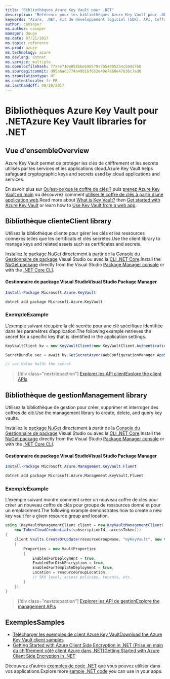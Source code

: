 ```yaml
---
title: "Bibliothèques Azure Key Vault pour .NET"
description: "Référence pour les bibliothèques Azure Key Vault pour .NET"
keywords: "Azure, .NET, Kit de développement logiciel (SDK), API, Coffre de clés"
author: camsoper
ms.author: casoper
manager: douge
ms.date: 07/21/2017
ms.topic: reference
ms.prod: azure
ms.technology: azure
ms.devlang: dotnet
ms.service: multiple
ms.openlocfilehash: 77a4e710e858bbeb98579a7b540b52b4cb9dd7b0
ms.sourcegitcommit: d95a6ad3774a49b16f652e40e7860e47636c7ad0
ms.translationtype: HT
ms.contentlocale: fr-FR
ms.lasthandoff: 08/28/2017
---
```

# <a name="azure-key-vault-libraries-for-net"></a><span data-ttu-id="9ffc9-104">Bibliothèques Azure Key Vault pour .NET</span><span class="sxs-lookup"><span data-stu-id="9ffc9-104">Azure Key Vault libraries for .NET</span></span>

## <a name="overview"></a><span data-ttu-id="9ffc9-105">Vue d'ensemble</span><span class="sxs-lookup"><span data-stu-id="9ffc9-105">Overview</span></span>

<span data-ttu-id="9ffc9-106">Azure Key Vault permet de protéger les clés de chiffrement et les secrets utilisés par les services et les applications cloud.</span><span class="sxs-lookup"><span data-stu-id="9ffc9-106">Azure Key Vault helps safeguard cryptographic keys and secrets used by cloud applications and services.</span></span>

<span data-ttu-id="9ffc9-107">En savoir plus sur [Qu’est-ce que le coffre de clés ?](/azure/key-vault/key-vault-whatis) puis [prenez Azure Key Vault en main](/azure/key-vault/key-vault-get-started) ou découvrez comment [utiliser le coffre de clés à partir d’une application web](/azure/key-vault/key-vault-use-from-web-application).</span><span class="sxs-lookup"><span data-stu-id="9ffc9-107">Read more about [What is Key Vault?](/azure/key-vault/key-vault-whatis) then [Get started with Azure Key Vault](/azure/key-vault/key-vault-get-started) or learn how to [Use Key Vault from a web app](/azure/key-vault/key-vault-use-from-web-application).</span></span>

## <a name="client-library"></a><span data-ttu-id="9ffc9-108">Bibliothèque cliente</span><span class="sxs-lookup"><span data-stu-id="9ffc9-108">Client library</span></span>

<span data-ttu-id="9ffc9-109">Utilisez la bibliothèque cliente pour gérer les clés et les ressources connexes telles que les certificats et clés secrètes.</span><span class="sxs-lookup"><span data-stu-id="9ffc9-109">Use the client library to manage keys and related assets such as certificates and secrets.</span></span>

<span data-ttu-id="9ffc9-110">Installez le [package NuGet](https://www.nuget.org/packages/Microsoft.Azure.KeyVault) directement à partir de la [Console du Gestionnaire de package][PackageManager] Visual Studio ou avec la [CLI .NET Core][DotNetCLI].</span><span class="sxs-lookup"><span data-stu-id="9ffc9-110">Install the [NuGet package](https://www.nuget.org/packages/Microsoft.Azure.KeyVault) directly from the Visual Studio [Package Manager console][PackageManager] or with the [.NET Core CLI][DotNetCLI].</span></span>

#### <a name="visual-studio-package-manager"></a><span data-ttu-id="9ffc9-111">Gestionnaire de package Visual Studio</span><span class="sxs-lookup"><span data-stu-id="9ffc9-111">Visual Studio Package Manager</span></span>

```powershell
Install-Package Microsoft.Azure.KeyVault
```

```bash
dotnet add package Microsoft.Azure.KeyVault
```

### <a name="example"></a><span data-ttu-id="9ffc9-112">Exemple</span><span class="sxs-lookup"><span data-stu-id="9ffc9-112">Example</span></span>

<span data-ttu-id="9ffc9-113">L’exemple suivant récupère la clé secrète pour une clé spécifique identifiée dans les paramètres d’application.</span><span class="sxs-lookup"><span data-stu-id="9ffc9-113">The following example retrieves the secret for a specific key that is identified in the application settings.</span></span>

```csharp
KeyVaultClient kv = new KeyVaultClient(new KeyVaultClient.AuthenticationCallback(securityToken));

SecretBundle sec = await kv.GetSecretAsync(WebConfigurationManager.AppSettings["SecretUri"]);

// sec.Value holds the secret
```

> [!div class="nextstepaction"]
> [<span data-ttu-id="9ffc9-114">Explorer les API client</span><span class="sxs-lookup"><span data-stu-id="9ffc9-114">Explore the client APIs</span></span>](/dotnet/api/overview/azure/keyvault/client)

## <a name="management-library"></a><span data-ttu-id="9ffc9-115">Bibliothèque de gestion</span><span class="sxs-lookup"><span data-stu-id="9ffc9-115">Management library</span></span>

<span data-ttu-id="9ffc9-116">Utilisez la bibliothèque de gestion pour créer, supprimer et interroger des coffres de clé.</span><span class="sxs-lookup"><span data-stu-id="9ffc9-116">Use the management library to create, delete, and query key vaults.</span></span>

<span data-ttu-id="9ffc9-117">Installez le [package NuGet](https://www.nuget.org/packages/Microsoft.Azure.Management.KeyVault.Fluent) directement à partir de la [Console du Gestionnaire de package][PackageManager] Visual Studio ou avec la [CLI .NET Core][DotNetCLI].</span><span class="sxs-lookup"><span data-stu-id="9ffc9-117">Install the [NuGet package](https://www.nuget.org/packages/Microsoft.Azure.Management.KeyVault.Fluent) directly from the Visual Studio [Package Manager console][PackageManager] or with the [.NET Core CLI][DotNetCLI].</span></span>

#### <a name="visual-studio-package-manager"></a><span data-ttu-id="9ffc9-118">Gestionnaire de package Visual Studio</span><span class="sxs-lookup"><span data-stu-id="9ffc9-118">Visual Studio Package Manager</span></span>

```powershell
Install-Package Microsoft.Azure.Management.KeyVault.Fluent
```

```bash
dotnet add package Microsoft.Azure.Management.KeyVault.Fluent
```

### <a name="example"></a><span data-ttu-id="9ffc9-119">Exemple</span><span class="sxs-lookup"><span data-stu-id="9ffc9-119">Example</span></span>

<span data-ttu-id="9ffc9-120">L’exemple suivant montre comment créer un nouveau coffre de clés pour créer un nouveau coffre de clés pour groupe de ressources donné et pour un emplacement.</span><span class="sxs-lookup"><span data-stu-id="9ffc9-120">The following example demonstrates how to create a new key vault for a given resource group and location.</span></span>

```csharp
using (KeyVaultManagementClient client = new KeyVaultManagementClient(
    new TokenCloudCredentials(subscriptionId, accessToken)))
{
    client.Vaults.CreateOrUpdate(resourceGroupName, "myKeyVault", new VaultCreateOrUpdateParameters
    {
        Properties = new VaultProperties
        {
            EnabledForDeployment = true,
            EnabledForDiskEncryption = true,
            EnabledForTemplateDeployment = true,
            Location = resourceGroupLocation,
            // SKU level, access policies, tenants, etc.
        }
    });
}
```

> [!div class="nextstepaction"]
> [<span data-ttu-id="9ffc9-121">Explorer les API de gestion</span><span class="sxs-lookup"><span data-stu-id="9ffc9-121">Explore the management APIs</span></span>](/dotnet/api/overview/azure/keyvault/management)

## <a name="samples"></a><span data-ttu-id="9ffc9-122">Exemples</span><span class="sxs-lookup"><span data-stu-id="9ffc9-122">Samples</span></span>

* [<span data-ttu-id="9ffc9-123">Télécharger les exemples de client Azure Key Vault</span><span class="sxs-lookup"><span data-stu-id="9ffc9-123">Download the Azure Key Vault client samples</span></span>](https://www.microsoft.com/download/details.aspx?id=45343)
* [<span data-ttu-id="9ffc9-124">Getting Started with Azure Client Side Encryption in .NET (Prise en main du chiffrement côté client Azure dans .NET)</span><span class="sxs-lookup"><span data-stu-id="9ffc9-124">Getting Started with Azure Client Side Encryption in .NET</span></span>](https://azure.microsoft.com/resources/samples/storage-dotnet-client-side-encryption/)


<span data-ttu-id="9ffc9-125">Découvrez d’autres [exemples de code .NET](https://azure.microsoft.com/resources/samples/?platform=dotnet) que vous pouvez utiliser dans vos applications.</span><span class="sxs-lookup"><span data-stu-id="9ffc9-125">Explore more [sample .NET code](https://azure.microsoft.com/resources/samples/?platform=dotnet) you can use in your apps.</span></span>

[PackageManager]: https://docs.microsoft.com/nuget/tools/package-manager-console
[DotNetCLI]: https://docs.microsoft.com/en-us/dotnet/core/tools/dotnet-add-package
